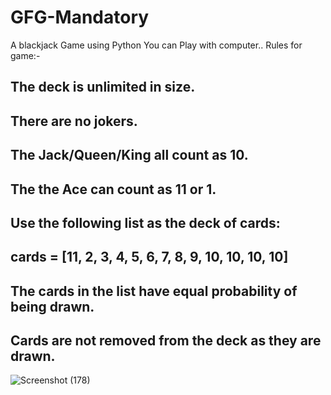 # GFG-Mandatory
A blackjack Game using Python
You can Play with computer..
Rules for game:-
## The deck is unlimited in size. 
## There are no jokers. 
## The Jack/Queen/King all count as 10.
## The the Ace can count as 11 or 1.
## Use the following list as the deck of cards:
## cards = [11, 2, 3, 4, 5, 6, 7, 8, 9, 10, 10, 10, 10]
## The cards in the list have equal probability of being drawn.
## Cards are not removed from the deck as they are drawn.

![Screenshot (178)](https://user-images.githubusercontent.com/92597547/167196465-ffb6b983-95c8-497a-950c-78f3ab6969c1.png)
